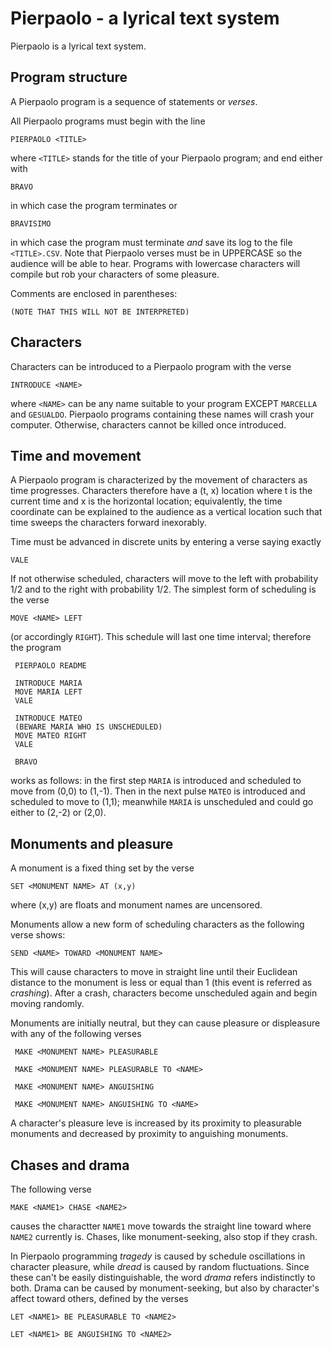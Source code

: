# Pierpaolo - a lyrical text system

Pierpaolo is a lyrical text system.

## Program structure 

A Pierpaolo program is a sequence of statements or *verses*. 

All Pierpaolo programs must begin with the line

    PIERPAOLO <TITLE>
    
where `<TITLE>` stands for the title of your Pierpaolo program; and end either with

    BRAVO
    
in which case the program terminates or

    BRAVISIMO
    
in which case the program must terminate *and* save its log to the file `<TITLE>.CSV`. Note that Pierpaolo verses must be in UPPERCASE so the audience will be able to hear. Programs with lowercase characters will compile but rob your characters of some pleasure. 

Comments are enclosed in parentheses:

    (NOTE THAT THIS WILL NOT BE INTERPRETED)

## Characters

Characters can be introduced to a Pierpaolo program with the verse

    INTRODUCE <NAME>
    
where `<NAME>` can be any name suitable to your program EXCEPT `MARCELLA` and `GESUALDO`. Pierpaolo programs containing these names will crash your computer. Otherwise, characters cannot be killed once introduced.

## Time and movement

A Pierpaolo program is characterized by the movement of characters as time progresses. Characters therefore have a (t, x) location where t is the current time and x is the horizontal location; equivalently, the time coordinate can be explained to the audience as a vertical location such that time sweeps the characters forward inexorably.

Time must be advanced in discrete units by entering a verse saying exactly

    VALE
    
If not otherwise scheduled, characters will move to the left with probability 1/2 and to the right with probability 1/2. The simplest form of scheduling is the verse

    MOVE <NAME> LEFT
    
 (or accordingly `RIGHT`). This schedule will last one time interval; therefore the program
 
     PIERPAOLO README
     
     INTRODUCE MARIA
     MOVE MARIA LEFT
     VALE
     
     INTRODUCE MATEO
     (BEWARE MARIA WHO IS UNSCHEDULED)
     MOVE MATEO RIGHT
     VALE
     
     BRAVO
     
works as follows: in the first step `MARIA` is introduced and scheduled to move from (0,0) to (1,-1). Then in the next pulse `MATEO` is introduced and scheduled to move to (1,1); meanwhile `MARIA` is unscheduled and could go either to (2,-2) or (2,0).

## Monuments and pleasure

A monument is a fixed thing set by the verse

    SET <MONUMENT NAME> AT (x,y)
    
where (x,y) are floats and monument names are uncensored. 

Monuments allow a new form of scheduling characters as the following verse shows:

    SEND <NAME> TOWARD <MONUMENT NAME>
    
 This will cause characters to move in straight line until their Euclidean distance to the monument is less or equal than 1 (this event is referred as *crashing*). After a crash, characters become unscheduled again and begin moving randomly. 
 
 Monuments are initially neutral, but they can cause pleasure or displeasure with any of the following verses
 
     MAKE <MONUMENT NAME> PLEASURABLE
 
     MAKE <MONUMENT NAME> PLEASURABLE TO <NAME>

     MAKE <MONUMENT NAME> ANGUISHING
 
     MAKE <MONUMENT NAME> ANGUISHING TO <NAME>
     
 A character's pleasure leve is increased by its proximity to pleasurable monuments and decreased by proximity to anguishing monuments.
 
 ## Chases and drama

The following verse
 
    MAKE <NAME1> CHASE <NAME2>
 
 causes the charactter `NAME1` move towards the straight line toward where `NAME2` currently is. Chases, like monument-seeking, also stop if they crash.
 
In Pierpaolo programming *tragedy* is caused by schedule oscillations in character pleasure, while *dread* is caused by random fluctuations. Since these can't be easily distinguishable, the word *drama* refers indistinctly to both. Drama can be caused by monument-seeking, but also by character's affect toward others, defined by the verses

    LET <NAME1> BE PLEASURABLE TO <NAME2>
    
    LET <NAME1> BE ANGUISHING TO <NAME2>
